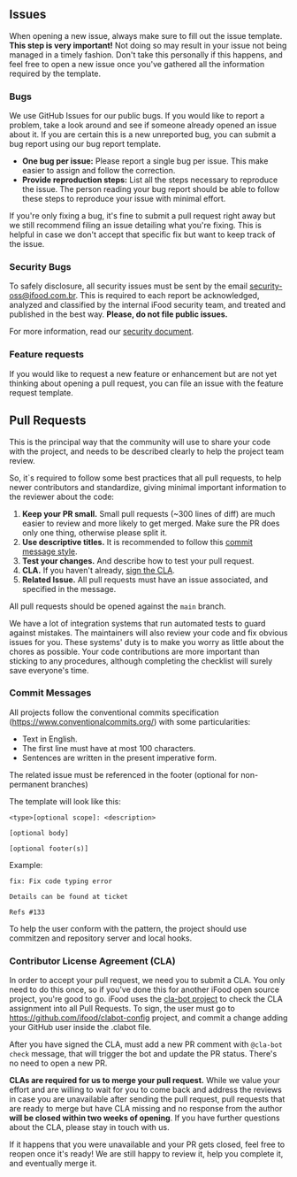 ## Issues

When opening a new issue, always make sure to fill out the issue template. **This step is very important!** Not doing so may result in your issue not being managed in a timely fashion. Don't take this personally if this happens, and feel free to open a new issue once you've gathered all the information required by the template.

### Bugs

We use GitHub Issues for our public bugs. If you would like to report a problem, take a look around and see if someone already opened an issue about it. If you are certain this is a new unreported bug, you can submit a bug report using our bug report template.

- **One bug per issue:** Please report a single bug per issue. This make easier to assign and follow the correction.
- **Provide reproduction steps:** List all the steps necessary to reproduce the issue. The person reading your bug report should be able to follow these steps to reproduce your issue with minimal effort.

If you're only fixing a bug, it's fine to submit a pull request right away but we still recommend filing an issue detailing what you're fixing. This is helpful in case we don't accept that specific fix but want to keep track of the issue.

### Security Bugs

To safely disclosure, all security issues must be sent by  the email security-oss@ifood.com.br. This is required to each report be acknowledged, analyzed and classified by the internal iFood security team, and treated and published in the best way. **Please, do not file public issues.**

For more information, read our [security document](https://github.com/ifood/.github/blob/main/SECURITY.md).

### Feature requests

If you would like to request a new feature or enhancement but are not yet thinking about opening a pull request, you can file an issue with the feature request template. 

## Pull Requests

This is the principal way that the community will use to share your code with the project, and needs to be described clearly to help the project team review. 

So, it`s required to follow some best practices that all pull requests, to help newer contributors and standardize, giving minimal important information to the reviewer about the code:

1. **Keep your PR small.** Small pull requests (~300 lines of diff) are much easier to review and more likely to get merged. Make sure the PR does only one thing, otherwise please split it.
2. **Use descriptive titles.** It is recommended to follow this [commit message style](#commit-messages).
3. **Test your changes.** And describe how to test your pull request.
4. **CLA.** If you haven't already, [sign the CLA](https://github.com/ifood/.github/blob/main/CLA.md).
5. **Related Issue.** All pull requests must have an issue associated, and specified in the message.

All pull requests should be opened against the `main` branch.

We have a lot of integration systems that run automated tests to guard against mistakes. The maintainers will also review your code and fix obvious issues for you. These systems' duty is to make you worry as little about the chores as possible. Your code contributions are more important than sticking to any procedures, although completing the checklist will surely save everyone's time.

### Commit Messages

All projects follow the conventional commits specification (https://www.conventionalcommits.org/) with some particularities:

- Text in English.
- The first line must have at most 100 characters.
- Sentences are written in the present imperative form.

The related issue must be referenced in the footer (optional for non-permanent branches)

The template will look like this:

```
<type>[optional scope]: <description>

[optional body]

[optional footer(s)]
```

Example:

```
fix: Fix code typing error

Details can be found at ticket

Refs #133
```

To help the user conform with the pattern, the project should use commitzen and repository server and local hooks.

### Contributor License Agreement (CLA)

In order to accept your pull request, we need you to submit a CLA. You only need to do this once, so if you've done this for another iFood open source project, you're good to go. iFood uses the [cla-bot project](https://colineberhardt.github.io/cla-bot/) to check the CLA assignment into all Pull Requests. To sign, the user must go to https://github.com/ifood/clabot-config project, and commit a change adding your GitHub user inside the .clabot file.

After you have signed the CLA, must add a new PR comment with `@cla-bot check` message, that will trigger the bot and update the PR status. There's no need to open a new PR.

**CLAs are required for us to merge your pull request.** While we value your effort and are willing to wait for you to come back and address the reviews in case you are unavailable after sending the pull request, pull requests that are ready to merge but have CLA missing and no response from the author **will be closed within two weeks of opening**. If you have further questions about the CLA, please stay in touch with us.

If it happens that you were unavailable and your PR gets closed, feel free to reopen once it's ready! We are still happy to review it, help you complete it, and eventually merge it.
